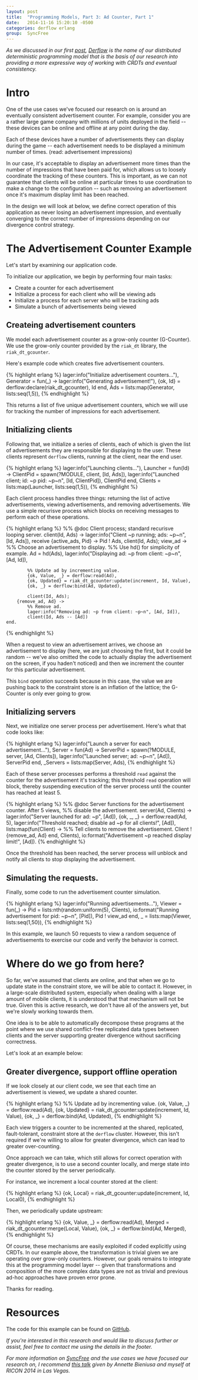 ```yaml
---
layout: post
title:  "Programming Models, Part 3: Ad Counter, Part 1"
date:   2014-11-16 15:20:10 -0500
categories: derflow erlang
group:  SyncFree
---
```


_As we discussed in our first [post][part1], [Derflow][derflow] is the
name of our distributed deterministic programming model that is the
basis of our research into providing a more expressive way of working
with CRDTs and eventual consistency._

# Intro

One of the use cases we've focused our research on is around an
eventually consistent advertisement counter.  For example, consider you
are a rather large game company with millions of units deployed in the
field -- these devices can be online and offline at any point during the
day.

Each of these devices have a number of advertisements they can display
during the game -- each advertisement needs to be displayed a minimum
number of times. (read: advertisement impressions)

In our case, it's acceptable to display an advertisement more times than
the number of impressions that have been paid for, which allows us to
loosely coordinate the tracking of these counters.  This is important,
as we can not guarantee that clients will be online at particular times
to use coordination to make a change to the configuration -- such as
removing an advertisement once it's maximum display limit has been
reached.

In the design we will look at below, we define correct operation of this
application as never losing an advertisement impression, and eventually
converging to the correct number of impressions depending on our
divergence control strategy.

# The Advertisement Counter Example

Let's start by examining our application code.

To initialize our application, we begin by performing four main tasks:

* Create a counter for each advertisement
* Initialize a process for each client who will be viewing ads
* Initialize a process for each server who will be tracking ads
* Simulate a bunch of advertisements being viewed

## Createing advertisement counters

We model each advertisement counter as a grow-only counter (G-Counter).
We use the grow-only counter provided by the `riak_dt` library, the
`riak_dt_gcounter`.

Here's example code which creates five advertisement counters.

{% highlight erlang %}
lager:info("Initialize advertisement counters..."),
Generator = fun(_) ->
        lager:info("Generating advertisement!"),
        {ok, Id} = derflow:declare(riak_dt_gcounter),
        Id
end,
Ads = lists:map(Generator, lists:seq(1,5)),
{% endhighlight %}

This returns a list of five unique advertisement counters, which we will
use for tracking the number of impressions for each advertisement.

## Initializing clients

Following that, we initialize a series of clients, each of which is
given the list of advertisements they are responsible for displaying to
the user.  These clients represent `derflow` clients, running at the
client, near the end user.

{% highlight erlang %}
lager:info("Launching clients..."),
Launcher = fun(Id) ->
        ClientPid = spawn(?MODULE, client, [Id, Ads]),
        lager:info("Launched client; id: ~p pid: ~p~n", [Id, ClientPid]),
        ClientPid
end,
Clients = lists:map(Launcher, lists:seq(1,5)),
{% endhighlight %}

Each client process handles three things: returning the list of
active advertisements, viewing advertisements, and removing
advertisements.  We use a simple recurisve process which blocks on
receiving messages to perform each of these operations.

{% highlight erlang %}
%% @doc Client process; standard recurisve looping server.
client(Id, Ads) ->
    lager:info("Client ~p running; ads: ~p~n", [Id, Ads]),
    receive
        {active_ads, Pid} ->
            Pid ! Ads,
            client(Id, Ads);
        view_ad ->
            %% Choose an advertisement to display.
            %% Use hd() for simplicity of example.
            Ad = hd(Ads),
            lager:info("Displaying ad: ~p from client: ~p~n", [Ad, Id]),

            %% Update ad by incrementing value.
            {ok, Value, _} = derflow:read(Ad),
            {ok, Updated} = riak_dt_gcounter:update(increment, Id, Value),
            {ok, _} = derflow:bind(Ad, Updated),

            client(Id, Ads);
        {remove_ad, Ad} ->
            %% Remove ad.
            lager:info("Removing ad: ~p from client: ~p~n", [Ad, Id]),
            client(Id, Ads -- [Ad])
    end.
{% endhighlight %}

When a request to view an advertisement arrives, we choose an
advertisement to display (here, we are just choosing the first, but it
could be random -- we've also omitted the code to actually display the
advertisement on the screen, if you haden't noticed) and then we
increment the counter for this particular advertisement.

This `bind` operation succeeds because in this case, the value we are
pushing back to the constraint store is an inflation of the lattice; the
G-Counter is only ever going to grow.

## Initializing servers

Next, we initialize one server process per advertisement.  Here's what
that code looks like:

{% highlight erlang %}
lager:info("Launch a server for each advertisement..."),
Server = fun(Ad) ->
        ServerPid = spawn(?MODULE, server, [Ad, Clients]),
        lager:info("Launched server; ad: ~p~n", [Ad]),
        ServerPid
end,
_Servers = lists:map(Server, Ads),
{% endhighlight %}

Each of these server processes performs a threshold `read` against the
counter for the advertisement it's tracking; this threshold `read`
operation will block, thereby suspending execution of the server process
until the counter has reached at least 5.

{% highlight erlang %}
%% @doc Server functions for the advertisement counter.  After 5 views,
%%      disable the advertisement.
server(Ad, Clients) ->
    lager:info("Server launched for ad: ~p", [Ad]),
    {ok, _, _} = derflow:read(Ad, 5),
    lager:info("Threshold reached; disable ad ~p for all clients!",
               [Ad]),
    lists:map(fun(Client) ->
                %% Tell clients to remove the advertisement.
                Client ! {remove_ad, Ad}
        end, Clients),
    io:format("Advertisement ~p reached display limit!", [Ad]).
{% endhighlight %}

Once the threshold has been reached, the server process will unblock and
notify all clients to stop displaying the advertisement.

## Simulating the requests.

Finally, some code to run the advertisement counter simulation.

{% highlight erlang %}
lager:info("Running advertisements..."),
Viewer = fun(_) ->
        Pid = lists:nth(random:uniform(5), Clients),
        io:format("Running advertisement for pid: ~p~n", [Pid]),
        Pid ! view_ad
end,
_ = lists:map(Viewer, lists:seq(1,50)),
{% endhighlight %}

In this example, we launch 50 requests to view a random sequence of
advertisements to exercise our code and verify the behavior is correct.

# Where do we go from here?

So far, we've assumed that clients are online, and that when we go to
update state in the constraint store, we will be able to contact it.
However, in a large-scale distributed system, especially when dealing
with a large amount of mobile clients, it is understood that that
mechanism will not be true.  Given this is active research, we don't
have all of the answers yet, but we're slowly working towards them.

One idea is to be able to automatically decompose these programs at the
point where we use shared conflict-free replicated data types between
clients and the server supporting greater divergence without sacrificing
correctness.

Let's look at an example below:

## Greater divergence, support offline operation

If we look closely at our client code, we see that each time an
advertisement is viewed, we update a shared counter.

{% highlight erlang %}
%% Update ad by incrementing value.
{ok, Value, _} = derflow:read(Ad),
{ok, Updated} = riak_dt_gcounter:update(increment, Id, Value),
{ok, _} = derflow:bind(Ad, Updated),
{% endhighlight %}

Each view triggers a counter to be incremented at the shared,
replicated, fault-tolerant, constraint store at the `derflow` cluster.
However, this isn't required if we're willing to allow for greater
divergence, which can lead to greater over-counting.

Once approach we can take, which still allows for correct operation with
greater divergence, is to use a second counter locally, and merge state
into the counter stored by the server periodically.

For instance, we increment a local counter stored at the client:

{% highlight erlang %}
{ok, Local} = riak_dt_gcounter:update(increment, Id, Local0),
{% endhighlight %}

Then, we periodically update upstream:

{% highlight erlang %}
{ok, Value, _} = derflow:read(Ad),
Merged = riak_dt_gcounter:merge(Local, Value),
{ok, _} = derflow:bind(Ad, Merged),
{% endhighlight %}

Of course, these mechanisms are easily exploited if coded explicitly
using CRDTs.  In our example above, the transformation is trivial given
we are operating over grow-only counters.  However, our goals remains to
integrate this at the programming model layer -- given that
transformations and composition of the more complex data types are not
as trivial and previous ad-hoc approaches have proven error prone.

Thanks for reading.

# Resources

The code for this example can be found on [GitHub][counter].

_If you're interested in this research and would like to discuss further
or assist, feel free to contact me using the details in the footer._

_For more information on [SyncFree][syncfree] and the use cases we have
focused our research on, I recommend [this talk][ricon] given by Annette
Bieniusa and myself at RICON 2014 in Las Vegas._

[part1]: http://christophermeiklejohn.com/derflow/erlang/2014/09/28/try-derflow.html
[derflow]: https://github.com/cmeiklejohn/derflow
[counter]: https://github.com/cmeiklejohn/derflow/blob/e6449b1d3b410bab284b95e478ed534dd8d204a3/riak_test/derflow_adcounter_test.erl
[ricon]: https://www.youtube.com/watch?v=1KP_pxFhlVU
[syncfree]: http://syncfree.lip6.fr
